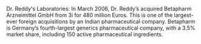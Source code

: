 Dr. Reddy's Laboratories: In March 2006, Dr. Reddy’s acquired Betapharm Arzneimittel GmbH from 3i for 480 million Euros. This is one of the largest-ever foreign acquisitions by an Indian pharmaceutical company. Betapharm is Germany’s fourth-largest generics pharmaceutical company, with a 3.5% market share, including 150 active pharmaceutical ingredients.
